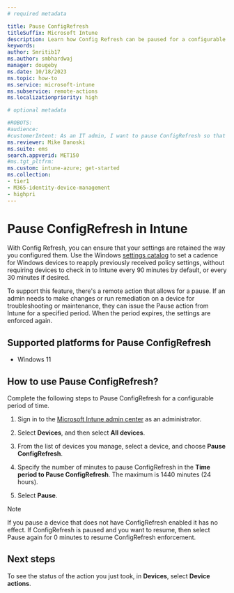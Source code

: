 ```yaml
---
# required metadata

title: Pause ConfigRefresh
titleSuffix: Microsoft Intune
description: Learn how Config Refresh can be paused for a configurable period of time, after which it's automatically re-enabled, or can be turned back on manually at any time by an IT administrator.
keywords:
author: Smritib17
ms.author: smbhardwaj
manager: dougeby
ms.date: 10/18/2023
ms.topic: how-to
ms.service: microsoft-intune
ms.subservice: remote-actions
ms.localizationpriority: high

# optional metadata

#ROBOTS:
#audience:
#customerIntent: As an IT admin, I want to pause ConfigRefresh so that I can make changes or run remediation on a device for troubleshooting or maintenance.
ms.reviewer: Mike Danoski
ms.suite: ems
search.appverid: MET150
#ms.tgt_pltfrm:
ms.custom: intune-azure; get-started
ms.collection:
- tier1
- M365-identity-device-management
- highpri
---
```


# Pause ConfigRefresh in Intune

With Config Refresh, you can ensure that your settings are retained the way you configured them. Use the Windows [settings catalog](../configuration/settings-catalog.md) to set a cadence for Windows devices to reapply previously received policy settings, without requiring devices to check in to Intune every 90 minutes by default, or every 30 minutes if desired.

To support this feature, there's a remote action that allows for a pause. If an admin needs to make changes or run remediation on a device for troubleshooting or maintenance, they can issue the Pause action from Intune for a specified period. When the period expires, the settings are enforced again.  

## Supported platforms for Pause ConfigRefresh

- Windows 11

## How to use Pause ConfigRefresh?

Complete the following steps to Pause ConfigRefresh for a configurable period of time.

1. Sign in to the [Microsoft Intune admin center](https://go.microsoft.com/fwlink/?linkid=2109431) as an administrator.

2. Select **Devices**, and then select **All devices**.

3. From the list of devices you manage, select a device, and choose **Pause ConfigRefresh**.

4. Specify the number of minutes to pause ConfigRefresh in the **Time period to Pause ConfigRefresh**. The maximum is 1440 minutes (24 hours).

5. Select **Pause**.

> [!Note]
> If you pause a device that does not have ConfigRefresh enabled it has no effect.
> If ConfigRefresh is paused and you want to resume, then select Pause again for 0 minutes to resume ConfigRefresh enforcement.

## Next steps

To see the status of the action you just took, in **Devices**, select **Device actions**.